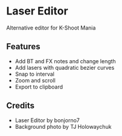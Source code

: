 # Laser Editor
Alternative editor for K-Shoot Mania

## Features
- Add BT and FX notes and change length
- Add lasers with quadratic bezier curves
- Snap to interval
- Zoom and scroll
- Export to clipboard

## Credits
- Laser Editor by bonjorno7
- Background photo by TJ Holowaychuk
